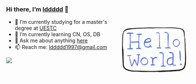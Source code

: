 ### Hi there, I’m [lddddd](https://github.com/lddddd1997/) 👋

<img align="right" width="40%" src="https://github.com/lddddd1997/ImageURL/blob/main/hello-world.gif">

- 🔭 I’m currently studying for a master's degree at [UESTC](https://www.uestc.edu.cn/)
- 🌱 I’m currently learning CN, OS, DB
- 💬 Ask me about anything [here](https://github.com/lddddd1997/lddddd1997/issues)
- 📫 Reach me: lddddd1997@gmail.com

<!-- <img align="left" width="40%" src="https://github-readme-stats.vercel.app/api/top-langs/?username=lddddd1997&layout=compact">-->
<img align="left" width="50%" src="https://github-readme-stats.vercel.app/api?username=lddddd1997&count_private=true&show_icons=true">

<!--
**lddddd1997/lddddd1997** is a ✨ _special_ ✨ repository because its `README.md` (this file) appears on your GitHub profile.

Here are some ideas to get you started:

- 🔭 I’m currently working on ...
- 🌱 I’m currently learning ...
- 👯 I’m looking to collaborate on ...
- 🤔 I’m looking for help with ...
- 💬 Ask me about ...
- 📫 How to reach me: ...
- 😄 Pronouns: ...
- ⚡ Fun fact: ...
-->
